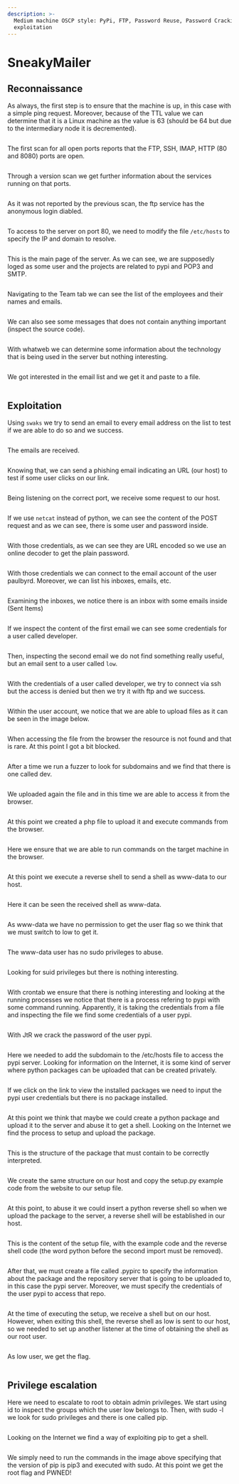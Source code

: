 ```yaml
---
description: >-
  Medium machine OSCP style: PyPi, FTP, Password Reuse, Password Cracking, SUDO
  exploitation
---
```


# SneakyMailer

## Reconnaissance

As always, the first step is to ensure that the machine is up, in this case with a simple ping request. Moreover, because of the TTL value we can determine that it is a Linux machine as the value is 63 (should be 64 but due to the intermediary node it is decremented).

<figure><img src="../.gitbook/assets/Captura de pantalla 2023-04-18 a las 17.03.22.png" alt=""><figcaption></figcaption></figure>

The first scan for all open ports reports that the FTP, SSH, IMAP, HTTP (80 and 8080) ports are open.&#x20;

<figure><img src="../.gitbook/assets/Captura de pantalla 2023-04-18 a las 17.05.02.png" alt=""><figcaption></figcaption></figure>

Through a version scan we get further information about the services running on that ports.&#x20;

<figure><img src="../.gitbook/assets/Captura de pantalla 2023-04-18 a las 17.08.51.png" alt=""><figcaption></figcaption></figure>

As it was not reported by the previous scan, the ftp service has the anonymous login diabled.&#x20;

<figure><img src="../.gitbook/assets/Captura de pantalla 2023-04-18 a las 17.13.51.png" alt=""><figcaption></figcaption></figure>

To access to the server on port 80, we need to modify the file `/etc/hosts` to specify the IP and domain to resolve.

<figure><img src="../.gitbook/assets/Captura de pantalla 2023-04-18 a las 17.17.29.png" alt=""><figcaption></figcaption></figure>

This is the main page of the server. As we can see, we are supposedly loged as some user and the projects are related to pypi and POP3 and SMTP.

<figure><img src="../.gitbook/assets/Captura de pantalla 2023-04-18 a las 17.17.54.png" alt=""><figcaption></figcaption></figure>

Navigating to the Team tab we can see the list of the employees and their names and emails.

<figure><img src="../.gitbook/assets/Captura de pantalla 2023-04-18 a las 17.19.08.png" alt=""><figcaption></figcaption></figure>

We can also see some messages that does not contain anything important (inspect the source code).

<figure><img src="../.gitbook/assets/Captura de pantalla 2023-04-18 a las 17.19.31.png" alt=""><figcaption></figcaption></figure>

With whatweb we can determine some information about the technology that is being used in the server but nothing interesting.&#x20;

<figure><img src="../.gitbook/assets/Captura de pantalla 2023-04-18 a las 17.40.59.png" alt=""><figcaption></figcaption></figure>

We got interested in the email list and we get it and paste to a file.

<figure><img src="../.gitbook/assets/Captura de pantalla 2023-04-18 a las 17.49.52.png" alt=""><figcaption></figcaption></figure>

## Exploitation

Using `swaks` we try to send an email to every email address on the list to test if we are able to do so and we success.

<figure><img src="../.gitbook/assets/Captura de pantalla 2023-04-18 a las 17.59.34.png" alt=""><figcaption></figcaption></figure>

The emails are received.&#x20;

<figure><img src="../.gitbook/assets/Captura de pantalla 2023-04-18 a las 17.59.59.png" alt=""><figcaption></figcaption></figure>

Knowing that, we can send a phishing email indicating an URL (our host) to test if some user clicks on our link.&#x20;

<figure><img src="../.gitbook/assets/Captura de pantalla 2023-04-18 a las 18.03.06.png" alt=""><figcaption></figcaption></figure>

Being listening on the correct port, we receive some request to our host.&#x20;

<figure><img src="../.gitbook/assets/Captura de pantalla 2023-04-18 a las 18.03.26.png" alt=""><figcaption></figcaption></figure>

If we use `netcat` instead of python, we can see the content of the POST request and as we can see, there is some user and password inside.&#x20;

<figure><img src="../.gitbook/assets/Captura de pantalla 2023-04-18 a las 18.06.47.png" alt=""><figcaption></figcaption></figure>

With those credentials, as we can see they are URL encoded so we use an online decoder to get the plain password.&#x20;

<figure><img src="../.gitbook/assets/Captura de pantalla 2023-04-18 a las 18.11.20.png" alt=""><figcaption></figcaption></figure>

With those credentials we can connect to the email account of the user paulbyrd. Moreover, we can list his inboxes, emails, etc.

<figure><img src="../.gitbook/assets/Captura de pantalla 2023-04-18 a las 18.15.49.png" alt=""><figcaption></figcaption></figure>

Examining the inboxes, we notice there is an inbox with some emails inside (Sent Items)

<figure><img src="../.gitbook/assets/Captura de pantalla 2023-04-18 a las 18.18.08.png" alt=""><figcaption></figcaption></figure>

If we inspect the content of the first email we can see some credentials for a user called developer.&#x20;

<figure><img src="../.gitbook/assets/Captura de pantalla 2023-04-18 a las 18.19.05.png" alt=""><figcaption></figcaption></figure>

Then, inspecting the second email we do not find something really useful, but an email sent to a user called `low`.

<figure><img src="../.gitbook/assets/Captura de pantalla 2023-04-18 a las 18.22.53.png" alt=""><figcaption></figcaption></figure>

With the credentials of a user called developer, we try to connect via ssh but the access is denied but then we try it with ftp and we success.

<figure><img src="../.gitbook/assets/Captura de pantalla 2023-04-18 a las 18.24.55.png" alt=""><figcaption></figcaption></figure>



Within the user account, we notice that we are able to upload files as it can be seen in the image below.&#x20;

<figure><img src="../.gitbook/assets/Captura de pantalla 2023-04-18 a las 18.26.57.png" alt=""><figcaption></figcaption></figure>

When accessing the file from the browser the resource is not found and that is rare. At this point I got a bit blocked.&#x20;

<figure><img src="../.gitbook/assets/Captura de pantalla 2023-04-18 a las 18.28.47.png" alt=""><figcaption></figcaption></figure>

After a time we run a fuzzer to look for subdomains and we find that there is one called dev.

<figure><img src="../.gitbook/assets/Captura de pantalla 2023-04-18 a las 18.59.01.png" alt=""><figcaption></figcaption></figure>

We uploaded again the file and in this time we are able to access it from the browser.

<figure><img src="../.gitbook/assets/Captura de pantalla 2023-04-18 a las 19.05.28.png" alt=""><figcaption></figcaption></figure>

At this point we created a php file to upload it and execute commands from the browser.&#x20;

<figure><img src="../.gitbook/assets/Captura de pantalla 2023-04-18 a las 19.09.12.png" alt=""><figcaption></figcaption></figure>

Here we ensure that we are able to run commands on the target machine in the browser.&#x20;

<figure><img src="../.gitbook/assets/Captura de pantalla 2023-04-18 a las 19.09.41.png" alt=""><figcaption></figcaption></figure>

At this point we execute a reverse shell to send a shell as www-data to our host.&#x20;

<figure><img src="../.gitbook/assets/Captura de pantalla 2023-04-18 a las 19.13.56.png" alt=""><figcaption></figcaption></figure>

Here it can be seen the received shell as www-data.

<figure><img src="../.gitbook/assets/Captura de pantalla 2023-04-18 a las 19.14.05.png" alt=""><figcaption></figcaption></figure>

As www-data we have no permission to get the user flag so we think that we must switch to low to get it.&#x20;

<figure><img src="../.gitbook/assets/Captura de pantalla 2023-04-18 a las 19.18.03.png" alt=""><figcaption></figcaption></figure>

The www-data user has no sudo privileges to abuse.

<figure><img src="../.gitbook/assets/Captura de pantalla 2023-04-18 a las 19.18.32.png" alt=""><figcaption></figcaption></figure>

Looking for suid privileges but there is nothing interesting.

<figure><img src="../.gitbook/assets/Captura de pantalla 2023-04-18 a las 19.19.16.png" alt=""><figcaption></figcaption></figure>

With crontab we ensure that there is nothing interesting and looking at the running processes we notice that there is a process refering to pypi with some command running. Apparently, it is taking the credentials from a file and inspecting the file we find some credentials of a user pypi.

<figure><img src="../.gitbook/assets/Captura de pantalla 2023-04-18 a las 19.23.19.png" alt=""><figcaption></figcaption></figure>

With JtR we crack the password of the user pypi.

<figure><img src="../.gitbook/assets/Captura de pantalla 2023-04-18 a las 19.25.36.png" alt=""><figcaption></figcaption></figure>

Here we needed to add the subdomain to the /etc/hosts file to access the pypi server. Looking for information on the Internet, it is some kind of server where python packages can be uploaded that can be created privately.

<figure><img src="../.gitbook/assets/Captura de pantalla 2023-04-18 a las 19.30.35.png" alt=""><figcaption></figcaption></figure>

If we click on the link to view the installed packages we need to input the pypi user credentials but there is no package installed.&#x20;

<figure><img src="../.gitbook/assets/Captura de pantalla 2023-04-18 a las 19.38.33.png" alt=""><figcaption></figcaption></figure>

At this point we think that maybe we could create a python package and upload it to the server and abuse it to get a shell. Looking on the Internet we find the process to setup and upload the package.&#x20;

<figure><img src="../.gitbook/assets/Captura de pantalla 2023-04-18 a las 19.42.40.png" alt=""><figcaption></figcaption></figure>

This is the structure of the package that must contain to be correctly interpreted.&#x20;

<figure><img src="../.gitbook/assets/Captura de pantalla 2023-04-18 a las 19.43.55.png" alt=""><figcaption></figcaption></figure>

We create the same structure on our host and copy the setup.py example code from the website to our setup file.&#x20;

<figure><img src="../.gitbook/assets/Captura de pantalla 2023-04-18 a las 19.46.00.png" alt=""><figcaption></figcaption></figure>

At this point, to abuse it we could insert a python reverse shell so when we upload the package to the server, a reverse shell will be established in our host.&#x20;

<figure><img src="../.gitbook/assets/Captura de pantalla 2023-04-18 a las 19.49.09.png" alt=""><figcaption></figcaption></figure>

This is the content of the setup file, with the example code and the reverse shell code (the word python before the second import must be removed).

<figure><img src="../.gitbook/assets/Captura de pantalla 2023-04-18 a las 19.52.19.png" alt=""><figcaption></figcaption></figure>

After that, we must create a file called .pypirc to specify the information about the package and the repository server that is going to be uploaded to, in this case the pypi server. Moreover, we must specify the credentials of the user pypi to access that repo.

<figure><img src="../.gitbook/assets/Captura de pantalla 2023-04-18 a las 19.57.08.png" alt=""><figcaption></figcaption></figure>

At the time of executing the setup, we receive a shell but on our host. However, when exiting this shell, the reverse shell as low is sent to our host, so we needed to set up another listener at the time of obtaining the shell as our root user.&#x20;

<figure><img src="../.gitbook/assets/Captura de pantalla 2023-04-18 a las 20.03.02.png" alt=""><figcaption></figcaption></figure>

As low user, we get the flag.

<figure><img src="../.gitbook/assets/Captura de pantalla 2023-04-18 a las 20.06.16 (1).png" alt=""><figcaption></figcaption></figure>

## Privilege escalation

Here we need to escalate to root to obtain admin privileges. We start using id to inspect the groups which the user low belongs to. Then, with sudo -l we look for sudo privileges and there is one called pip.&#x20;

<figure><img src="../.gitbook/assets/Captura de pantalla 2023-04-18 a las 20.12.47.png" alt=""><figcaption></figcaption></figure>

Looking on the Internet we find a way of exploiting pip to get a shell.

<figure><img src="../.gitbook/assets/Captura de pantalla 2023-04-18 a las 20.17.34.png" alt=""><figcaption></figcaption></figure>

We simply need to run the commands in the image above specifying that the version of pip is pip3 and executed with sudo. At this point we get the root flag and PWNED!

<figure><img src="../.gitbook/assets/Captura de pantalla 2023-04-18 a las 20.18.56.png" alt=""><figcaption></figcaption></figure>

<figure><img src="../.gitbook/assets/Captura de pantalla 2023-04-18 a las 20.18.49.png" alt=""><figcaption></figcaption></figure>
